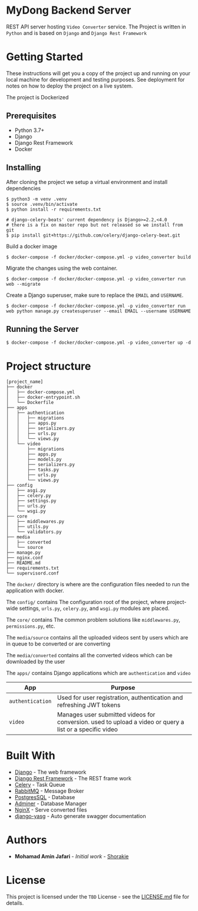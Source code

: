 # MyDong Backend Server
REST API server hosting `Video Converter` service.
The Project is written in `Python` and is based on `Django` and `Django Rest Framework`


# Getting Started

These instructions will get you a copy of the project up and running on your local machine for development and testing purposes. See deployment for notes on how to deploy the project on a live system.

The project is Dockerized

## Prerequisites

- Python 3.7+
- Django
- Django Rest Framework
- Docker


## Installing

After cloning the project we setup a virtual environment and install dependencies

```
$ python3 -m venv .venv
$ source .venv/bin/activate
$ python install -r requirements.txt

# django-celery-beats' current dependency is Django>=2.2,<4.0
# there is a fix on master repo but not released so we install from git
$ pip install git+https://github.com/celery/django-celery-beat.git
```

Build a docker image

```
$ docker-compose -f docker/docker-compose.yml -p video_converter build
```

Migrate the changes using the web container.

```
$ docker-compose -f docker/docker-compose.yml -p video_converter run web --migrate
```

Create a Django superuser, make sure to replace the `EMAIL` and `USERNAME`.

```
$ docker-compose -f docker/docker-compose.yml -p video_converter run web python manage.py createsuperuser --email EMAIL --username USERNAME
```

## Running the Server

```
$ docker-compose -f docker/docker-compose.yml -p video_converter up -d
```


# Project structure                                                     

```
[project_name]
├── docker
│   ├── docker-compose.yml
│   ├── docker-entrypoint.sh
│   └── Dockerfile
├── apps
│   ├── authentication
│   │   ├── migrations
│   │   ├── apps.py
│   │   ├── serializers.py
│   │   ├── urls.py
│   │   └── views.py
│   └── video
│       ├── migrations
│       ├── apps.py
│       ├── models.py
│       ├── serializers.py
│       ├── tasks.py
│       ├── urls.py
│       └── views.py
├── config
│   ├── asgi.py
│   ├── celery.py
│   ├── settings.py
│   ├── urls.py
│   └── wsgi.py
├── core
│   ├── middlewares.py
│   ├── utils.py
│   └── validators.py
├── media
│   ├── converted
│   └── source
├── manage.py
├── nginx.conf
├── README.md
├── requirements.txt
└── supervisord.conf
```

The `docker/` directory is where are the configuration files needed to run the application with docker.

The `config/` contains The configuration root of the project, where project-wide settings, `urls.py`, `celery.py`, and `wsgi.py` modules are placed.

The `core/` contains The common problem solutions like `middlewares.py`, `permissions.py`, etc.

The `media/source` contains all the uploaded videos sent by users which are in queue to be converted or are converting

The `media/converted` contains all the converted videos which can be downloaded by the user

The `apps/` contains Django applications which are `authentication` and `video`

| App               | Purpose       |
| ----------------- | ------------- |
| `authentication`  | Used for user registration, authentication and refreshing JWT tokens|
| `video`           | Manages user submitted videos for conversion. used to upload a video or query a list or a specific video|


# Built With

- [Django](https://www.djangoproject.com) - The web framework
- [Django Rest Framework](https://www.django-rest-framework.org) - The REST frame work
- [Celery](https://docs.celeryproject.org) - Task Queue
- [RabbitMQ](https://www.rabbitmq.com) - Message Broker
- [PostgresSQL](https://www.postgresql.org) - Database
- [Adminer](https://www.adminer.org) - Database Manager
- [NginX](https://www.nginx.com) - Serve converted files
- [django-yasg](https://drf-yasg.readthedocs.io) - Auto generate swagger documentation

# Authors

- **Mohamad Amin Jafari** - *Initial work* - [Shorakie](https://github.com/Shorakie)


# License

This project is licensed under the `TBD` License - see the [LICENSE.md](LICENSE.md) file for details.
